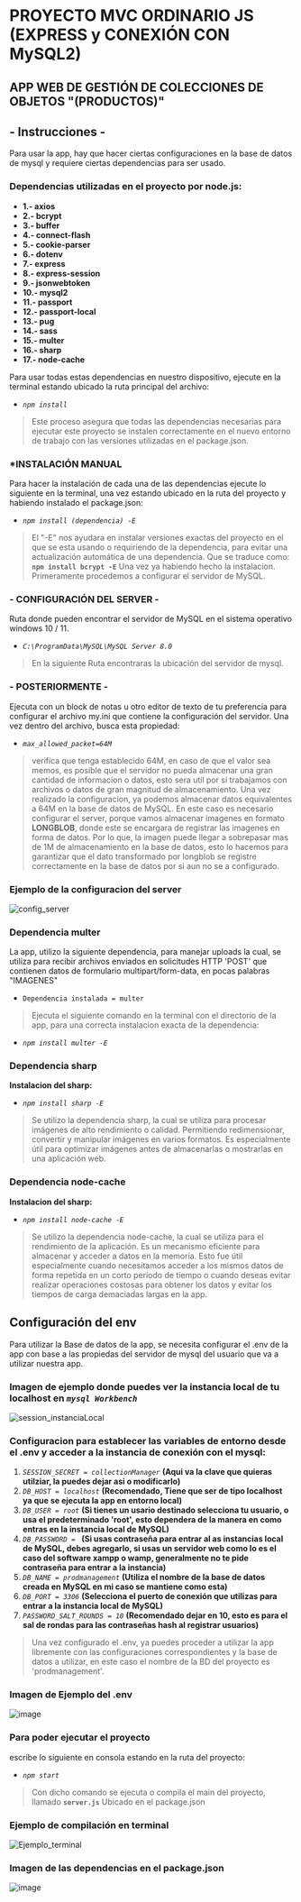 # PROYECTO MVC ORDINARIO JS (EXPRESS y CONEXIÓN CON MySQL2)

## APP WEB DE GESTIÓN DE COLECCIONES DE OBJETOS "(PRODUCTOS)"

## - Instrucciones -
Para usar la app, hay que hacer ciertas configuraciones en la base de datos de mysql y requiere ciertas dependencias para ser usado.
### Dependencias utilizadas en el proyecto por node.js:
* __1.- axios__
* __2.- bcrypt__
* __3.- buffer__
* __4.- connect-flash__
* __5.- cookie-parser__
* __6.- dotenv__
* __7.- express__
* __8.- express-session__
* __9.- jsonwebtoken__
* __10.- mysql2__
* __11.- passport__
* __12.- passport-local__
* __13.- pug__
* __14.- sass__
* __15.- multer__
* __16.- sharp__
* __17.- node-cache__

Para usar todas estas dependencias en nuestro dispositivo, ejecute en la terminal estando ubicado la ruta principal del archivo:
- _`npm install`_
> Este proceso asegura que todas las dependencias necesarias para ejecutar este proyecto se instalen correctamente en el nuevo entorno de trabajo con las versiones utilizadas en el package.json.

### *INSTALACIÓN MANUAL
Para hacer la instalación de cada una de las dependencias ejecute lo siguiente en la terminal, una vez estando ubicado en la ruta del proyecto y habiendo instalado el package.json:
- _`npm install (dependencia) -E`_
> El "-E" nos ayudara en instalar versiones exactas del proyecto en el que se esta usando o requiriendo de la dependencia, para evitar una actualización automática de una dependencia.
Que se traduce como: **`npm install bcrypt -E`**
Una vez ya habiendo hecho la instalacion.
Primeramente procedemos a configurar el servidor de MySQL.

### - CONFIGURACIÓN DEL SERVER -
Ruta donde pueden encontrar el servidor de MySQL en el sistema operativo windows 10 / 11.
- _`C:\ProgramData\MySQL\MySQL Server 8.0`_
>En la siguiente Ruta encontraras la ubicación del servidor de mysql.

### - POSTERIORMENTE -
Ejecuta con un block de notas u otro editor de texto de tu preferencia para configurar el archivo my.ini que contiene la configuración del servidor. Una vez dentro del archivo, busca esta propiedad: 
- _`max_allowed_packet=64M`_ 
> verifica que tenga establecido 64M, en caso de que el valor sea memos, 
es posible que el servidor no pueda almacenar una gran cantidad de informacion o datos, esto sera util por si trabajamos con archivos o datos de gran magnitud de almacenamiento.
Una vez realizado la configuracion, ya podemos almacenar datos equivalentes a 64M en la base de datos de MySQL.
En este caso es necesario configurar el server, porque vamos almacenar imagenes en formato **LONGBLOB**, donde este se encargara de registrar las imagenes en forma de datos.
Por lo que, la imagen puede llegar a sobrepasar mas de 1M de almacenamiento en la base de datos, esto lo hacemos para garantizar que el dato transformado por longblob se registre correctamente en la base de datos por si aun no se a configurado.

### Ejemplo de la configuracion del server
![config_server](https://github.com/JoseCob/Proyecto_Ordinario/assets/157552935/393bbbe6-5c38-4f90-b915-37db8cbb382e)

### Dependencia multer
La app, utilizo la siguiente dependencia, para manejar uploads la cual, se utiliza para recibir archivos enviados en solicitudes HTTP 'POST' que contienen datos de formulario multipart/form-data, en pocas palabras "IMAGENES"
- `Dependencia instalada = multer`
> Ejecuta el siguiente comando en la terminal con el directorio de la app, para una correcta instalacion exacta de la dependencia:
- _`npm install multer -E`_

### Dependencia sharp
**Instalacion del sharp:**
- _`npm install sharp -E`_
> Se utilizo la dependencia sharp, la cual se utiliza para procesar imágenes de alto rendimiento o calidad.
Permitiendo redimensionar, convertir y manipular imágenes en varios formatos.
Es especialmente útil para optimizar imágenes antes de almacenarlas o mostrarlas en una aplicación web.

### Dependencia node-cache
**Instalacion del sharp:**
- _`npm install node-cache -E`_
> Se utilizo la dependencia node-cache, la cual se utiliza para el rendimiento de la aplicación. Es un mecanismo eficiente para almacenar y acceder a datos en la memoria.
> Esto fue útil especialmente cuando necesitamos acceder a los mismos datos de forma repetida en un corto período de tiempo o cuando deseas evitar realizar operaciones costosas para obtener los datos y evitar los tiempos de carga demaciadas largas en la app.

## Configuración del env
Para utilizar la Base de datos de la app, se necesita configurar el .env de la app con base a las propiedas del servidor de mysql del usuario que va a utilizar nuestra app.

### Imagen de ejemplo donde puedes ver la instancia local de tu localhost en _`mysql Workbench`_

![session_instanciaLocal](https://github.com/JoseCob/Proyecto_Ordinario/assets/157552935/f79b5220-21ae-49f8-ba54-6bf4561c71cc)

### Configuracion para establecer las variables de entorno desde el .env y acceder a la instancia de conexión con el mysql:

1.  _`SESSION_SECRET = collectionManager`_ **(Aqui va la clave que quieras utilziar, la puedes dejar asi o modificarlo)**
2.  _`DB_HOST = localhost`_ **(Recomendado, Tiene que ser de tipo localhost ya que se ejecuta la app en entorno local)**
3.  _`DB_USER = root`_ **(Si tienes un usario destinado selecciona tu usuario, o usa el predeterminado 'root', esto dependera de la manera en como entras en la instancia local de MySQL)**
4.  _`DB_PASSWORD = `_ **(Si usas contraseña para entrar al as instancias local de MySQL, debes agregarlo, si usas un servidor web como lo es el caso del software xampp o wamp, generalmente no te pide contraseña para entrar a la instancia)**
5.  _`DB_NAME = prodmanagement`_ **(Utiliza el nombre de la base de datos creada en MySQL en mi caso se mantiene como esta)**
6.  _`DB_PORT = 3306`_ **(Selecciona el puerto de conexión que utilizas para entrar a la instancia local de MySQL)**
7.  _`PASSWORD_SALT_ROUNDS = 10`_ **(Recomendado dejar en 10, esto es para el sal de rondas para las contraseñas hash al registrar usuarios)**

> Una vez configurado el .env, ya puedes proceder a utilizar la app libremente con las configuraciones correspondientes y la base de datos a utilizar, en este caso el nombre de la BD del proyecto es 'prodmanagement'.

### Imagen de Ejemplo del .env
![image](https://github.com/JoseCob/Proyecto_Ordinario/assets/157552935/d54029db-bfe8-4563-aaf8-e4947e92f4da)

### Para poder ejecutar el proyecto
escribe lo siguiente en consola estando en la ruta del proyecto:
- _`npm start`_

> Con dicho comando se ejecuta o compila el main del proyecto, llamado **`server.js`** Ubicado en el package.json
### Ejemplo de compilación en terminal
![Ejemplo_terminal](https://github.com/JoseCob/Proyecto_Ordinario/assets/157552935/81df6e7d-0f2f-4ce8-a77e-5ec52f2db293)

### Imagen de las dependencias en el package.json
![image](https://github.com/JoseCob/Proyecto_Ordinario/assets/157552935/e734d75d-104a-4889-99f6-3dbb917a26a0)
